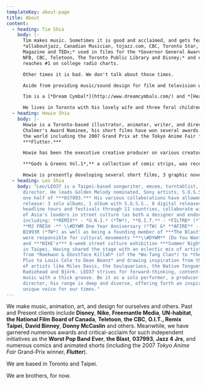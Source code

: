 ```yaml
---
templateKey: about-page
title: About
content:
  - heading: Tim Shia
    body: |-
      Tim makes music. Sometimes it is good and acclaimed, and gets featured on
      *allaboutjazz, Canadian Musician, tojazz.com, CBC, Toronto Star, NOW
      Magazine and TEDx;* used in films for the *Governor General Awards, the
      NFB, CBC, Teletoon, The Toronto Public Library and Disney;* and even
      reaches #1 on college radio charts.

      Other times it is bad. We don't talk about those times.

      Aside from providing music/sound design for film and television with **PPF**, or playing drums for international artists, Grammy and Juno winners (and losers), like *Michael Herring, Kevin Barrett, Amanda Martinez, Ron Davis, Elizabeth Shepherd, Laila Biali, David Buchbinder, Julie Michels, SOSS (taiwan), Shan VDP, , Bret Higgins, Rhonda Stakich, Carol Welsman, Nathan Hiltz, Quique Escamilla, Rebecca Hennessy, Hisaska (Japan),* *Chris Hunt, Don Scott, Donne Roberts, Emma Cook, Andrew Rasmussen, Allison Au, Milosh, Kevin Clarke (US), James Roberstson, Fred Spek, Beverly Taft, Scott Marshall,* and *Rich Underhill*, Tim also leads a band called [**the Worst Pop Band Ever** ](http://www.wpbe.ppfhouse.com/) with Chris Gale, Adrean Farrugia, Dafydd Hughes, Drew Birston and LEO37; co-leads **[Shiverbeck](http://shiverbeck.bandcamp.com/releases)** with Nick Zubeck and Mark Laver; and runs **[Jazz for Juniors](http://ppfhouse.com/music/jazz4jrs/)**, a program that teaches younger folk about jazz.

      Tim is a [*Dream Cymbal*](http://www.dreamcymbals.com/) and *[Headhunter Sticks](http://www.headhuntersdrumsticks.net/)* endorsee. He produced and hosted the series "Jazz is What?!" for Jazz Fm 91.1 in 2019 and is an occasional host for "the Worst Jazz Program Ever" on Istolethesoul FM.

      He lives in Toronto with his lovely wife and three feral children.
  - heading: Howie Shia
    body: |-
      Howie is a Toronto-based illustrator, animator, writer, and director. A
      Chalmer's Award Nominee, his short films have won several awards around
      the world including the 2007 Grand Prix at the Tokyo Anime Fair for
      ***Flutter.***

      Howie has been the executive creative producer on various creator-driven projects with Disney, UN-Habitat, Freemantle and more and his illustrations have been the face of projects for likes of Nike, Donny McCaslin and David Binney. His last film for the NFB, ***BAM***, debuted at the Toronto International Film Festival in 2015. His latest short film, ***Marco's Oriental Noodles***, was part of Jesse Wente's ***Keep Calm and Decolonize*** series for CBC.

      ***Gods & Greens Vol.1*,** a collection of comic strips, was recently published by **Animator Made Publishing** in Los Angeles.

      Howie is presently developing several short films, 3 graphic novels, and a daughter with endless questions and a less quizzical baby boy.
  - heading: Leo Shia
    body: "Leo/LEO37 is a Taipei-based songwriter, emcee, turntablist, designer and
      director. He leads Golden Melody nominated, Sony artists, S.O.S.S. and is
      one half of ***037993.*** His various collaborations have allowed him to
      release: 3 solo albums, 1 album with S.O.S.S., 8 digital releases,
      headline tours and festivals through 11 countries, collaborate with some
      of Asia's leaders in street culture (as both a designer and endorsee)
      including: **REMIX** - *U.N.I.* (*TW*), **O.I.T.** - *FILTRD* (*TW, JP*)
      **MJ FRESH -** \\#DYWM One Year Anniversary (*TW) &* **AFIRE** -
      B1993R (*TW*) as well as being a founding member of ***The Blast*** who
      were responsible for cultural movements ***\\#DYWM** (Do You Want More?!)*
      and ***NIKE's*** 6-week street culture exhibition ***Summer Nights*** held
      in Taipei. Having shared the stage with an eclectic mix of artists ranging
      from *Raekwon & Ghostface Killah* (of the *Wu-Tang Clan*) to *the Bad
      Plus to Louis Cole to Dean Beanz* and drawing inspiration from the careers
      of artists like Miles Davis, the Soulquarians, the Native Tongues,
      Radiohead and Björk. LEO37 strives for forward-thinking, content-driven
      music with a thick groove. Be it as a solo performer, a producer or
      director, his range is deep and diverse, offering forth an inspired and
      unique voice for our times."
---
```

We make music, animation, art, and design for ourselves and others. Past and Present clients include **Disney**, **Nike**, **Freemantle Media**, **UN-habitat**, **the National Film Board of Canada**, **Teletoon**, **the CBC**, **O.I.T., Remix Taipei**, **David Binney**, **Donny McCaslin** and others. Meanwhile, we have garnered numerous awards and critical-acclaim for such independent initiatives as the **Worst Pop Band Ever**, **the Blast**, **037993**, **Jazz 4 Jrs**, and numerous comics and animated shorts (including the 2007 *Tokyo Anime Fair* Grand-Prix winner, ***Flutter***).

We are based in Toronto and Taipei.

We are brothers, for now.